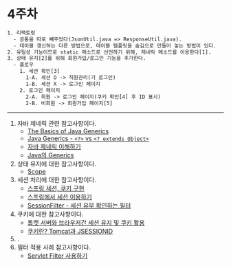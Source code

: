 4주차
=====
```txt
1. 리팩토링
  - 공통을 따로 빼주었다(JsonUtil.java => ResponseUtil.java).
  - 테이블 갱신하는 다른 방법으로, 테이블 템플릿을 숨김으로 만들어 놓는 방법이 있다.
2. 유틸성 기능이므로 static 메소드로 선언하기 위해, 제네릭 메소드를 이용한다[1].
3. 상태 유지[2]를 위해 회원가입/로그인 기능을 추가한다.
  - 플로우
    1. 세션 확인[3]
      1-A. 세션 O -> 직원관리(기 로그인)
      1-B. 세션 X -> 로그인 페이지
    2. 로그인 페이지
      2-A. 회원 -> 로그인 페이지(쿠키 확인[4] 후 ID 표시)
      2-B. 비회원 -> 회원가입 페이지[5]
```

- - -
1. 자바 제네릭 관련 참고사항이다.
	* [The Basics of Java Generics](https://www.baeldung.com/java-generics)
	* [Java Generics - `<?>` vs `<? extends Object>`](https://www.baeldung.com/java-generics-vs-extends-object)
	* [자바 제네릭 이해하기](https://yaboong.github.io/java/2019/01/19/java-generics-1/)
	* [Java의 Generics](https://medium.com/@joongwon/java-java%EC%9D%98-generics-604b562530b3)
2. 상태 유지에 대한 참고사항이다.
	* [Scope](https://lazymankook.tistory.com/58)
3. 세션 처리에 대한 참고사항이다.
	* [스프링 세션, 쿠키 구현](https://engkimbs.tistory.com/696)
	* [스프링에서 세션 이용하기](https://devkingdom.tistory.com/9)
	* [SessionFilter - 세션 유무 확인하는 필터](https://sarc.io/index.php/java/296-sessionfilter)
4. 쿠키에 대한 참고사항이다.
	* [톰캣 서버와 브라우저간 세션 유지 및 쿠키 활용](https://m.blog.naver.com/misschip/221988026781)
	* [쿠키란? Tomcat과 JSESSIONID](https://dmobi.tistory.com/136)
5. .
6. 필터 적용 사례 참고사항이다.
	* [Servlet Filter 사용하기](https://atoz-develop.tistory.com/entry/Servlet-Filter-%EC%82%AC%EC%9A%A9%ED%95%98%EA%B8%B0)